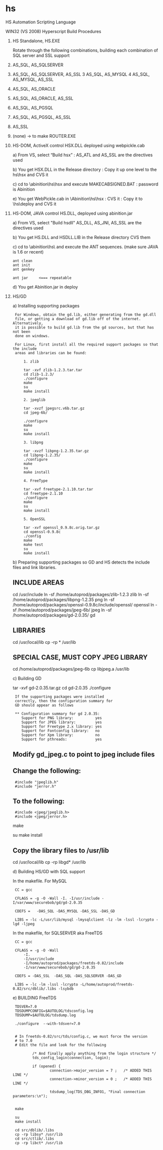 hs
==

HS Automation Scripting Language

WIN32 (VS 2008) Hyperscript Build Procedures

1.	HS Standalone, HS.EXE

	Rotate through the following combinations, building each combination of SQL server and SSL support

  1.	AS_SQL, AS_SQLSERVER
  2.	AS_SQL, AS_SQLSERVER, AS_SSL
  3	AS_SQL, AS_MYSQL
  4	AS_SQL, AS_MYSQL, AS_SSL
  5.	AS_SQL, AS_ORACLE
  6.	AS_SQL, AS_ORACLE, AS_SSL
  7.	AS_SQL, AS_PGSQL
  8.	AS_SQL, AS_PGSQL, AS_SSL
  9.	AS_SSL
  10.	(none)  ->  to make ROUTER.EXE


2.	HS-DOM, ActiveX control HSX.DLL deployed using webpickle.cab

	a) From VS, select “Build hsx”
: AS_ATL and AS_SSL are the directives used

	b) You get HSX.DLL in the Release directory
: Copy it up one level to the hs\hsx and CVS it

	c) cd to \abinition\hs\hsx and execute MAKECABSIGNED.BAT
: password is Abinition

	e) You get WebPickle.cab in \Abinition\hs\hsx
: CVS it
: Copy it to \hs\deploy and CVS it


3.	HS-DOM, JAVA control HS.DLL, deployed using abinition.jar

	a) From VS, select "Build hsdll"
		AS_DLL, AS_JNI, AS_SSL are the directives used

	b) You get HS.DLL and HSDLL.LIB in the Release directory
		CVS them

	c) cd to \abinition\hs\ and execute the ANT sequences.
		(make sure JAVA is 1.6 or recent)

		ant clean
		ant init
		ant genkey
		
		ant jar		<=== repeatable

	d) You get Abinition.jar in deploy
	

4. HS/GD

	a) Installing supporting packages
		
		For Windows, obtain the gd.lib, either generating from the gd.dll
		file, or getting a download of gd.lib off of the internet.  Alternatively,
		it is possible to build gd.lib from the gd sources, but that has not been
		done on windows.

		For Linux, first install all the required support packages so that the include
		areas and libraries can be found:

			1. zlib

			tar -xvf zlib-1.2.3.tar.tar
			cd zlib-1.2.3/
			./configure
			make
			su
			make install

			2. jpeglib

			tar -xvzf jpegsrc.v6b.tar.gz
			cd jpeg-6b/ 

			./configure
			make
			su
			make install

			3. libpng

			tar -xvzf libpng-1.2.35.tar.gz
			cd libpng-1.2.35/
			./configure
			make
			su
			make install

			4. FreeType

			tar -xvf freetype-2.1.10.tar.tar
			cd freetype-2.1.10
			./configure
			make
			su
			make install

			5. OpenSSL

			tar -xvf openssl_0.9.8c.orig.tar.gz
			cd openssl-0.9.8c
			./config
			make
			make test
			su
			make install


	b) Preparing supporting packages so GD and HS detects the include
	files and link libraries.

	## INCLUDE AREAS
	cd /usr/include
	ln -sf /home/autoprod/packages/zlib-1.2.3 zlib
	ln -sf /home/autoprod/packages/libpng-1.2.35 png
	ln -sf /home/autoprod/packages/openssl-0.9.8c/include/openssl/ openssl
	ln -sf /home/autoprod/packages/jpeg-6b/ jpeg
	ln -sf /home/autoprod/packages/gd-2.0.35/ gd

	## LIBRARIES
	cd /usr/local/lib
	cp -rp * /usr/lib

	## SPECIAL CASE, MUST COPY JPEG LIBRARY
	cd /home/autoprod/packages/jpeg-6b
	cp libjpeg.a /usr/lib


	c) Building GD


	tar -xvf gd-2.0.35.tar.gz
	cd gd-2.0.35
	./configure

		If the supporting packages were installed
		correctly, then the configuration summary for
		GD should appear as follows

		** Configuration summary for gd 2.0.35:
		   Support for PNG library:          yes
		   Support for JPEG library:         yes
		   Support for Freetype 2.x library: yes
		   Support for Fontconfig library:   no
		   Support for Xpm library:          no
		   Support for pthreads:             yes

	## Modify gd_jpeg.c to point to jpeg include files
	## Change the following:
		#include "jpeglib.h"
		#include "jerror.h"
	## To the following:
		#include <jpeg/jpeglib.h>
		#include <jpeg/jerror.h>

	make
	
	su
	make install

	## Copy the library files to /usr/lib
	cd /usr/local/lib
	cp -rp libgd* /usr/lib


	d) Building HS/GD with SQL support

	In the makefile.  For MySQL

		CC = gcc

		CFLAGS = -g -O -Wall -I. -I/usr/include -I/var/www/securebob/gd/gd-2.0.35

		CDEFS =   -DAS_SQL -DAS_MYSQL -DAS_SSL -DAS_GD

		LIBS = -lc -L/usr/lib/mysql -lmysqlclient -lz -lm -lssl -lcrypto -lgd -ljpeg

	In the makefile, for SQLSERVER aka FreeTDS

		CC = gcc

		CFLAGS = -g -O -Wall 
			-I. 
			-I/usr/include 
			-I/home/autoprod/packages/freetds-0.82/include 
			-I/var/www/securebob/gd/gd-2.0.35

		CDEFS = -DAS_SSL  -DAS_SQL -DAS_SQLSERVER -DAS_GD

		LIBS = -lc -lm -lssl -lcrypto -L/home/autoprod/freetds-0.82/src/dblib/.libs -lsybdb


	e) BUILDING FreeTDS

		TDSVER=7.0
		TDSDUMPCONFIG=$AUTOLOG/tdsconfig.log
		TDSDUMP=$AUTOLOG/tdsdump.log

		./configure  --with-tdsver=7.0


		# In freetds-0.82/src/tds/config.c, we must force the version
		# to 7.0
		# Edit the file and look for the following
	
	        	/* And finally apply anything from the login structure */
        		tds_config_login(connection, login);

	        	if (opened) {
        	        	connection->major_version = 7 ;   /* ADDED THIS LINE */
                		connection->minor_version = 0 ;	  /* ADDED THIS LINE */

	                	tdsdump_log(TDS_DBG_INFO1, "Final connection parameters:\n");


		make

		su
		make install

		cd src/dblib/.libs
		cp -rp libsy* /usr/lib
		cd src/ctlib/.libs
		cp -rp libct* /usr/lib







			
